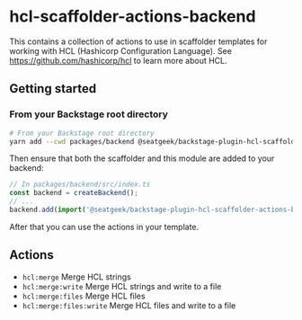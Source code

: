 # hcl-scaffolder-actions-backend

This contains a collection of actions to use in scaffolder templates for working with HCL (Hashicorp Configuration Language). See https://github.com/hashicorp/hcl to learn more about HCL.

## Getting started

### From your Backstage root directory

```bash
# From your Backstage root directory
yarn add --cwd packages/backend @seatgeek/backstage-plugin-hcl-scaffolder-actions-backend
```

Then ensure that both the scaffolder and this module are added to your backend:

```typescript
// In packages/backend/src/index.ts
const backend = createBackend();
// ...
backend.add(import('@seatgeek/backstage-plugin-hcl-scaffolder-actions-backend'));
```

After that you can use the actions in your template.

## Actions

- `hcl:merge` Merge HCL strings
- `hcl:merge:write` Merge HCL strings and write to a file
- `hcl:merge:files` Merge HCL files
- `hcl:merge:files:write` Merge HCL files and write to a file
